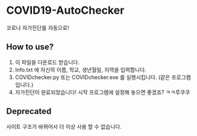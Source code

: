 # COVID19-AutoChecker
코로나 자가진단를 자동으로!

## How to use?
1. 이 파일을 다운로드 받습니다.
2. Info.txt 에 자신의 이름, 학교, 생년월일, 지역을 입력합니다.
3. COVIDchecker.py 또는 COVIDchecker.exe 를 실행시킵니다. (같은 프로그램 입니다.)
4. 자가진단이 완료되었습니다! 시작 프로그램에 설정해 놓으면 좋겠죠? ㅋㅋ루쿠쿠

## Deprecated
사이트 구조가 바뀌어서 더 이상 사용 할 수 없습니다.
